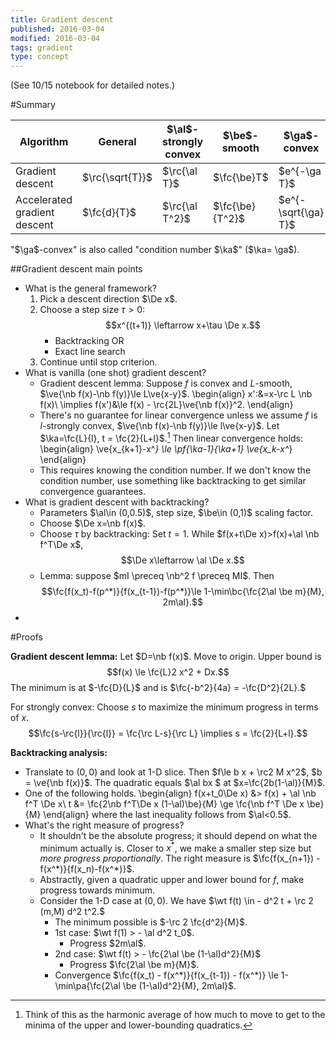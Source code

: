 ```yaml
---
title: Gradient descent
published: 2016-03-04
modified: 2016-03-04
tags: gradient
type: concept
---
```


(See 10/15 notebook for detailed notes.)

#Summary

Algorithm|General|$\al$-strongly convex|$\be$-smooth|$\ga$-convex
---|---|---|---|---
Gradient descent|$\rc{\sqrt{T}}$|$\rc{\al T}$|$\fc{\be}T$|$e^{-\ga T}$
Accelerated gradient descent|$\fc{d}{T}$|$\rc{\al T^2}$|$\fc{\be}{T^2}$|$e^{-\sqrt{\ga} T}$

"$\ga$-convex" is also called "condition number $\ka$" ($\ka= \ga$).

##Gradient descent main points

* What is the general framework?
    1. Pick a descent direction $\De x$.
	2.  Choose a step size $\tau>0$:
	    $$x^{(t+1)} \leftarrow x+\tau \De x.$$
		* Backtracking OR
		* Exact line search
    3. Continue until stop criterion.
* What is vanilla (one shot) gradient descent?
    *    Gradient descent lemma: Suppose $f$ is convex and $L$-smooth, $\ve{\nb f(x)-\nb f(y)}\le L\ve{x-y}$.
		 \begin{align}
		 x':&=x-\rc L \nb f(x)\\
		 \implies f(x')&\le f(x) - \rc{2L}\ve{\nb f(x)}^2.
		 \end{align}
	* There's no guarantee for linear convergence unless we assume $f$ is $l$-strongly convex, $\ve{\nb f(x)-\nb f(y)}\le l\ve{x-y}$. Let $\ka=\fc{L}{l}, t = \fc{2}{L+l}$.[^f1] Then linear convergence holds:
	     \begin{align}
         \ve{x_{k+1}-x^*} \le \pf{\ka-1}{\ka+1} \ve{x_k-x^*}
	     \end{align}
	* This requires knowing the condition number. If we don't know the condition number, use something like backtracking to get similar convergence guarantees.
* What is gradient descent with backtracking?
    * Parameters $\al\in (0,0.5)$, step size, $\be\in (0,1)$ scaling factor.
    * Choose $\De x=\nb f(x)$.
	*    Choose $\tau$ by backtracking:
		 Set $t=1$.
		 While $f(x+t\De x)>f(x)+\al \nb f^T\De x$,
	     $$\De x\leftarrow \al \De x.$$
	*   Lemma: suppose $mI \preceq \nb^2 f \preceq MI$. Then
	    $$\fc{f(x_t)-f(p^*)}{f(x_{t-1})-f(p^*)}\le 1-\min\bc{\fc{2\al \be m}{M}, 2m\al}.$$
* 

[^f1]: Think of this as the harmonic average of how much to move to get to the minima of the upper and lower-bounding quadratics.

#Proofs

**Gradient descent lemma:** Let $D=\nb f(x)$. Move to origin. Upper bound is
$$f(x) \le \fc{L}2 x^2 + Dx.$$
The minimum is at $-\fc{D}{L}$ and is $\fc{-b^2}{4a} = -\fc{D^2}{2L}.$

For strongly convex: Choose $s$ to maximize the minimum progress in terms of $x$.
$$\fc{s-\rc{l}}{\rc{l}} = \fc{\rc L-s}{\rc L} \implies s = \fc{2}{L+l}.$$

**Backtracking analysis:**

* Translate to $(0,0)$ and look at 1-D slice. Then $f\le b x + \rc2 M x^2$, $b = \ve{\nb f(x)}$. The quadratic equals $\al bx $ at $x=\fc{2b(1-\al)}{M}$. 
*   One of the following holds.
    \begin{align}
	f(x+t_0\De x) &> f(x) + \al \nb f^T \De x\\
	t &= \fc{2\nb f^T\De x (1-\al)\be}{M} \ge \fc{\nb f^T \De x \be}{M}
	\end{align}
	where the last inequality follows from $\al<0.5$.
*   What's the right measure of progress?
    * It shouldn't be the absolute progress; it should depend on what the minimum actually is. Closer to $x^*$, we make a smaller step size but *more progress proportionally*. The right measure is $\fc{f(x_{n+1}) - f(x^*)}{f(x_n)-f(x^*)}$.
	* Abstractly, given a quadratic upper and lower bound for $f$, make progress towards minimum.
	*   Consider the 1-D case at $(0,0)$. We have
	    $\wt f(t) \in  - d^2 t + \rc 2 (m,M) d^2 t^2.$
		* The minimum possible is $-\rc 2 \fc{d^2}{M}$.
		* 1st case: $\wt f(1) > - \al d^2 t_0$.
		    * Progress $2m\al$.
		* 2nd case: $\wt f(t) > - \fc{2\al \be (1-\al)d^2}{M}$
		    * Progress $\fc{2\al \be m}{M}$.
		* Convergence $\fc{f(x_t) - f(x^*)}{f(x_{t-1}) - f(x^*)} \le 1-\min\pa{\fc{2\al \be (1-\al)d^2}{M}, 2m\al}$.
			
